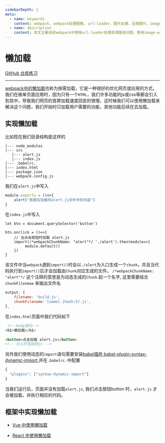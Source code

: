 ```yaml
---
sidebarDepth: 1
meta:
  - name: keywords
    content: webpack, webpack处理图像, url-loader，图片处理，压缩图片，image-webpack-loader，file-loader
  - name: description
    content: 本文主要讲述webpack中使用url-loader处理资源路径问题，使用image-webpack-loader处理图片的压缩问题。
---
```



# 懒加载

[GitHub 仓库练习](https://github.com/webxiaoma/webpack-demos/tree/master/webpack4/懒加载)

---

[webpack中的懒加载](https://webpack.docschina.org/guides/lazy-loading/)也称为按需加载，它是一种很好的优化网页或应用的方式。我们在做单页面应用时，因为只有一个`HTML`，我们许多功能的js或css等都会引入到其中，导致我们网页的首屏加载速度回变的很慢，这时候我们可以使用懒加载来解决这个问题，我们开始时只加载用户需要的功能，其他功能后续在去加载。


## 实现懒加载

比如现在我们目录结构是这样的

```
|--- node_modules
|--- src
   |--- alert.js
   |--- index.js
|--- .babelrc.
|--- index.html
|--- package.json
|--- webpack.config.js
```

我们在`alert.js`中写入
```js
module.exports = ()=>{
    alert("我是后加载的alert.js文件中的内容")
}
```

在`index.js`中写入

```JS
let btn = document.querySelector('button')

btn.onclick = ()=>{
    // 当点击按钮时加载 alert.js
    import(/*webpackChunkName: "alert"*/ './alert').then(module=>{
         module.default()
    })
}
```
该文件中当`webpack`遇到`import()`时会以`./alert`为入口生成一个`chunk`，并且当代码执行到`import()`后才会加载由`Chunk`对应生成的文件。  `/*webpackChunkName: "alert"*/` 这个注释的意思是为动态生成的`Chunk` 起一个名字, 这里需要结合`chunkFilenmae` 来输出文件名
```js
output: {
    filename: 'build.js',
    chunkFilename:'[name].[hash:5].js',
},
```

在`index.html`页面中我们代码如下
```html
 <!--body部分-->
<h1>懒加载</h1>
    
<button>点击加载 alert.js</button>
<!-- 引入打包后的js -->
```

另外我们使用动态的`import`语句需要安装[babel插件 babel-plugin-syntax-dynamic-import](https://www.npmjs.com/package/babel-plugin-syntax-dynamic-import),并在`.babelrc.`中配置

```js
{
  "plugins": ["syntax-dynamic-import"]
}
```

当我们运行后，页面并没有加载`alert.js`, 我们点击按钮button 时，`alert.js` 才会被加载，并执行相应的代码。



## 框架中实现懒加载

- [Vue 中使用懒加载](https://reacttraining.com/react-router/web/guides/code-splitting)

- [React 中使用懒加载](http://www.css88.com/doc/webpack2/guides/lazy-load-react/)